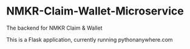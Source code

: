 # NMKR-Claim-Wallet-Microservice
The backend for NMKR Claim &amp; Wallet

This is a Flask application, currently running pythonanywhere.com
